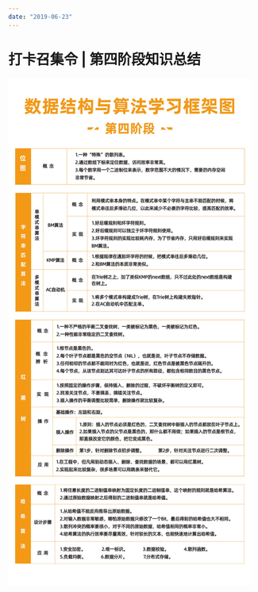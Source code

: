 ```yaml
---
date: "2019-06-23"
---  
```

      
# 打卡召集令 | 第四阶段知识总结
![unpreview](./httpsstatic001geekbangorgresourceimage52ce52788574ceabff1adbdebfe69d3debce.jpg)

<!-- [[[read_end]]] -->
